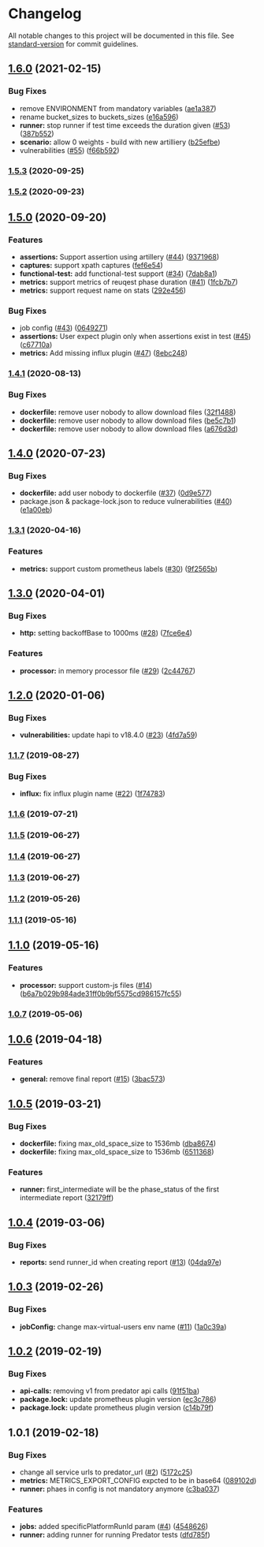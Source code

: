 # Changelog

All notable changes to this project will be documented in this file. See [standard-version](https://github.com/conventional-changelog/standard-version) for commit guidelines.

## [1.6.0](https://github.com/Zooz/predator-runner/compare/v1.5.3...v1.6.0) (2021-02-15)


### Bug Fixes

* remove ENVIRONMENT from mandatory variables ([ae1a387](https://github.com/Zooz/predator-runner/commit/ae1a387c97f2cf418c0db748c55779e5c843f16b))
* rename bucket_sizes to buckets_sizes ([e16a596](https://github.com/Zooz/predator-runner/commit/e16a596ad87f65681643212233ebd12b978251a2))
* **runner:** stop runner if test time exceeds the duration given ([#53](https://github.com/Zooz/predator-runner/issues/53)) ([387b552](https://github.com/Zooz/predator-runner/commit/387b5524095254efd215a662f0e98c63a5eeaee4))
* **scenario:** allow 0 weights - build with new artilliery ([b25efbe](https://github.com/Zooz/predator-runner/commit/b25efbefbf571ee154ab52e18831e93573ed49a5))
* vulnerabilities ([#55](https://github.com/Zooz/predator-runner/issues/55)) ([f66b592](https://github.com/Zooz/predator-runner/commit/f66b5924c12e8d3b9770566e3fb65587c6b7a44e))

### [1.5.3](https://github.com/Zooz/predator-runner/compare/v1.5.2...v1.5.3) (2020-09-25)

### [1.5.2](https://github.com/Zooz/predator-runner/compare/v1.5.0...v1.5.2) (2020-09-23)

## [1.5.0](https://github.com/Zooz/predator-runner/compare/v1.4.1...v1.5.0) (2020-09-20)


### Features

* **assertions:** Support assertion using artillery ([#44](https://github.com/Zooz/predator-runner/issues/44)) ([9371968](https://github.com/Zooz/predator-runner/commit/93719684492b32beb8c71e6416d3a89cce01f882))
* **captures:** support xpath captures ([fef6e54](https://github.com/Zooz/predator-runner/commit/fef6e541220c00f2c2c10c51c8db7ba518df0bc3))
* **functional-test:** add functional-test support ([#34](https://github.com/Zooz/predator-runner/issues/34)) ([7dab8a1](https://github.com/Zooz/predator-runner/commit/7dab8a1736bb1e803fe29d9227b5e23555f78b5b))
* **metrics:** support metrics of reuqest phase duration ([#41](https://github.com/Zooz/predator-runner/issues/41)) ([1fcb7b7](https://github.com/Zooz/predator-runner/commit/1fcb7b7d1cf3826c6f97137a7bdd492cb76d59a5))
* **metrics:** support request name on stats ([292e456](https://github.com/Zooz/predator-runner/commit/292e4569f8d93ea8aba8a2679382e38a1c0dbb8e))


### Bug Fixes

* job config ([#43](https://github.com/Zooz/predator-runner/issues/43)) ([0649271](https://github.com/Zooz/predator-runner/commit/0649271082af2a681e7a6acb2bf0ea54dcbf55b3))
* **assertions:** User expect plugin only when assertions exist in test ([#45](https://github.com/Zooz/predator-runner/issues/45)) ([c67710a](https://github.com/Zooz/predator-runner/commit/c67710a90aa6277a368954b41288b6c45c100b83))
* **metrics:** Add missing influx plugin ([#47](https://github.com/Zooz/predator-runner/issues/47)) ([8ebc248](https://github.com/Zooz/predator-runner/commit/8ebc248a0ed6c5e840ead330c8b08ab915ae3bad))

### [1.4.1](https://github.com/Zooz/predator-runner/compare/v1.4.0...v1.4.1) (2020-08-13)


### Bug Fixes

* **dockerfile:** remove user nobody to allow download files ([32f1488](https://github.com/Zooz/predator-runner/commit/32f1488436b0162a922e7b30d1b28a470755b8c8))
* **dockerfile:** remove user nobody to allow download files ([be5c7b1](https://github.com/Zooz/predator-runner/commit/be5c7b137490d49319b572692c6d43c0a6b676e5))
* **dockerfile:** remove user nobody to allow download files ([a676d3d](https://github.com/Zooz/predator-runner/commit/a676d3d198f7d7373260bbd6b3372d1102bbae66))

## [1.4.0](https://github.com/Zooz/predator-runner/compare/v1.3.1...v1.4.0) (2020-07-23)


### Bug Fixes

* **dockerfile:** add user nobody to dockerfile ([#37](https://github.com/Zooz/predator-runner/issues/37)) ([0d9e577](https://github.com/Zooz/predator-runner/commit/0d9e577c01569645109ee89ab73142789922d1ac))
* package.json & package-lock.json to reduce vulnerabilities ([#40](https://github.com/Zooz/predator-runner/issues/40)) ([e1a00eb](https://github.com/Zooz/predator-runner/commit/e1a00eb15f2c7381b3a16006d5f6adace2da11a4))

### [1.3.1](https://github.com/Zooz/predator-runner/compare/v1.3.0...v1.3.1) (2020-04-16)


### Features

* **metrics:** support custom prometheus labels ([#30](https://github.com/Zooz/predator-runner/issues/30)) ([9f2565b](https://github.com/Zooz/predator-runner/commit/9f2565b))



## [1.3.0](https://github.com/Zooz/predator-runner/compare/v1.2.0...v1.3.0) (2020-04-01)


### Bug Fixes

* **http:** setting backoffBase to 1000ms ([#28](https://github.com/Zooz/predator-runner/issues/28)) ([7fce6e4](https://github.com/Zooz/predator-runner/commit/7fce6e4))


### Features

* **processor:** in memory processor file ([#29](https://github.com/Zooz/predator-runner/issues/29)) ([2c44767](https://github.com/Zooz/predator-runner/commit/2c44767))



## [1.2.0](https://github.com/Zooz/predator-runner/compare/v1.1.7...v1.2.0) (2020-01-06)


### Bug Fixes

* **vulnerabilities:** update hapi to v18.4.0 ([#23](https://github.com/Zooz/predator-runner/issues/23)) ([4fd7a59](https://github.com/Zooz/predator-runner/commit/4fd7a59))



### [1.1.7](https://github.com/Zooz/predator-runner/compare/v1.1.6...v1.1.7) (2019-08-27)


### Bug Fixes

* **influx:** fix influx plugin name ([#22](https://github.com/Zooz/predator-runner/issues/22)) ([1f74783](https://github.com/Zooz/predator-runner/commit/1f74783))



### [1.1.6](https://github.com/Zooz/predator-runner/compare/v1.1.5...v1.1.6) (2019-07-21)



### [1.1.5](https://github.com/Zooz/predator-runner/compare/v1.1.4...v1.1.5) (2019-06-27)



### [1.1.4](https://github.com/Zooz/predator-runner/compare/v1.1.3...v1.1.4) (2019-06-27)



### [1.1.3](https://github.com/Zooz/predator-runner/compare/v1.1.2...v1.1.3) (2019-06-27)



### [1.1.2](https://github.com/Zooz/predator-runner/compare/v1.1.1...v1.1.2) (2019-05-26)



### [1.1.1](https://github.com/Zooz/predator-runner/compare/v1.1.0...v1.1.1) (2019-05-16)



<a name="1.1.0"></a>
## [1.1.0](https://github.com/Zooz/predator-runner/compare/v1.0.7...v1.1.0) (2019-05-16)
### Features

* **processor:** support custom-js files ([#14](https://github.com/Zooz/predator-runner/pull/14)) ([b6a7b029b984ade31ff0b9bf5575cd986157fc55](https://github.com/Zooz/predator-runner/commit/b6a7b029b984ade31ff0b9bf5575cd986157fc55))


### [1.0.7](https://github.com/Zooz/predator-runner/compare/v1.0.6...v1.0.7) (2019-05-06)



<a name="1.0.6"></a>
## [1.0.6](https://github.com/Zooz/predator-runner/compare/v1.0.5...v1.0.6) (2019-04-18)


### Features

* **general:** remove final report ([#15](https://github.com/Zooz/predator-runner/issues/15)) ([3bac573](https://github.com/Zooz/predator-runner/commit/3bac573))



<a name="1.0.5"></a>
## [1.0.5](https://github.com/Zooz/predator-runner/compare/v1.0.4...v1.0.5) (2019-03-21)


### Bug Fixes

* **dockerfile:** fixing max_old_space_size to 1536mb ([dba8674](https://github.com/Zooz/predator-runner/commit/dba8674))
* **dockerfile:** fixing max_old_space_size to 1536mb ([6511368](https://github.com/Zooz/predator-runner/commit/6511368))


### Features

* **runner:** first_intermediate will be the phase_status of the first intermediate report ([32179ff](https://github.com/Zooz/predator-runner/commit/32179ff))



<a name="1.0.4"></a>
## [1.0.4](https://github.com/Zooz/predator-runner/compare/v1.0.3...v1.0.4) (2019-03-06)


### Bug Fixes

* **reports:** send runner_id when creating report ([#13](https://github.com/Zooz/predator-runner/issues/13)) ([04da97e](https://github.com/Zooz/predator-runner/commit/04da97e))



<a name="1.0.3"></a>
## [1.0.3](https://github.com/Zooz/predator-runner/compare/v1.0.2...v1.0.3) (2019-02-26)


### Bug Fixes

* **jobConfig:** change max-virtual-users env name ([#11](https://github.com/Zooz/predator-runner/issues/11)) ([1a0c39a](https://github.com/Zooz/predator-runner/commit/1a0c39a))



<a name="1.0.2"></a>
## [1.0.2](https://github.com/Zooz/predator-runner/compare/v1.0.1...v1.0.2) (2019-02-19)


### Bug Fixes

* **api-calls:** removing v1 from predator api calls ([91f51ba](https://github.com/Zooz/predator-runner/commit/91f51ba))
* **package.lock:** update prometheus plugin version ([ec3c786](https://github.com/Zooz/predator-runner/commit/ec3c786))
* **package.lock:** update prometheus plugin version ([c14b79f](https://github.com/Zooz/predator-runner/commit/c14b79f))



<a name="1.0.1"></a>
## 1.0.1 (2019-02-18)


### Bug Fixes

* change all service urls to predator_url ([#2](https://github.com/Zooz/predator-runner/issues/2)) ([5172c25](https://github.com/Zooz/predator-runner/commit/5172c25))
* **metrics:** METRICS_EXPORT_CONFIG expcted to be in base64 ([089102d](https://github.com/Zooz/predator-runner/commit/089102d))
* **runner:** phaes in config is not mandatory anymore ([c3ba037](https://github.com/Zooz/predator-runner/commit/c3ba037))


### Features

* **jobs:** added specificPlatformRunId param ([#4](https://github.com/Zooz/predator-runner/issues/4)) ([4548626](https://github.com/Zooz/predator-runner/commit/4548626))
* **runner:** adding runner for running Predator tests ([dfd785f](https://github.com/Zooz/predator-runner/commit/dfd785f))
